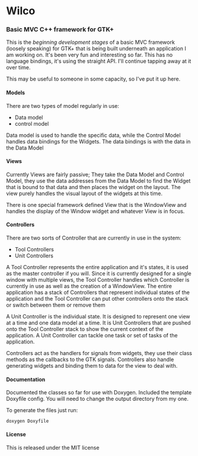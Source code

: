 # Wilco
### Basic MVC C++ framework for GTK+

This is the *beginning development stages* of a basic MVC framework (loosely speaking) for GTK+ that is being built underneath an application I am working on. It's been very fun and interesting so far. This has no language bindings, it's using the straight API. I'll continue tapping away at it over time.

This may be useful to someone in some capacity, so I've put it up here.

#### Models

There are two types of model regularly in use:
* Data model
* control model

Data model is used to handle the specific data, while the Control Model handles data bindings for the Widgets. The data bindings is with the data in the Data Model

#### Views

Currently Views are fairly passive; They take the Data Model and Control Model, they use the data addresses from the Data Model to find the Widget that is bound to that data and then places the widget on the layout. The view purely handles the visual layout of the widgets at this time.

There is one special framework defined View that is the WindowView and handles the display of the Window widget and whatever View is in focus.

#### Controllers

There are two sorts of Controller that are currently in use in the system:
* Tool Controllers
* Unit Controllers

A Tool Controller represents the entire application and it's states, it is used as the master controller if you will. Since it is currently designed for a single window with multiple views, the Tool Controller handles which Controller is currently in use as well as the creation of a WindowView. The entire application has a stack of Controllers that represent individual states of the application and the Tool Controller can put other controllers onto the stack or switch between them or remove them

A Unit Controller is the individual state. It is designed to represent one view at a time and one data model at a time. It is Unit Controllers that are pushed onto the Tool Controller stack to show the current context of the application. A Unit Controller can tackle one task or set of tasks of the application.

Controllers act as the handlers for signals from widgets, they use their class methods as the callbacks to the GTK signals. Controllers also handle generating widgets and binding them to data for the view to deal with.

#### Documentation

Documented the classes so far for use with Doxygen. Included the template Doxyfile config. You will need to change the output directory from my one.

To generate the files just run:

```
doxygen Doxyfile
```


#### License

This is released under the MIT license

